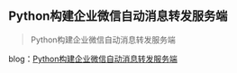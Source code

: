 ## Python构建企业微信自动消息转发服务端
> Python构建企业微信自动消息转发服务端

blog：[Python构建企业微信自动消息转发服务端](http://blog.51cto.com/kaliarch/2156249)

